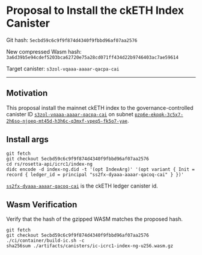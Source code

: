 # Proposal to Install the ckETH Index Canister

Git hash: `5ecbd59c6c9f9f874d4340f9fbbd96af07aa2576`

New compressed Wasm hash: `3a6d39b5e94cdef5203bca62720e75a28cd071ff434d22b9746403ac7ae59614`

Target canister: `s3zol-vqaaa-aaaar-qacpa-cai`

---

## Motivation

This proposal install the mainnet ckETH index to the governance-controlled canister ID [`s3zol-vqaaa-aaaar-qacpa-cai`](https://dashboard.internetcomputer.org/canister/s3zol-vqaaa-aaaar-qacpa-cai) on subnet [`pzp6e-ekpqk-3c5x7-2h6so-njoeq-mt45d-h3h6c-q3mxf-vpeq5-fk5o7-yae`](https://dashboard.internetcomputer.org/subnet/pzp6e-ekpqk-3c5x7-2h6so-njoeq-mt45d-h3h6c-q3mxf-vpeq5-fk5o7-yae).

## Install args

```
git fetch
git checkout 5ecbd59c6c9f9f874d4340f9fbbd96af07aa2576
cd rs/rosetta-api/icrc1/index-ng
didc encode -d index-ng.did -t '(opt IndexArg)' '(opt variant { Init = record { ledger_id = principal "ss2fx-dyaaa-aaaar-qacoq-cai" } })'
```

[`ss2fx-dyaaa-aaaar-qacoq-cai`](https://dashboard.internetcomputer.org/canister/ss2fx-dyaaa-aaaar-qacoq-cai) is the ckETH ledger canister id.


## Wasm Verification

Verify that the hash of the gzipped WASM matches the proposed hash.

```
git fetch
git checkout 5ecbd59c6c9f9f874d4340f9fbbd96af07aa2576
./ci/container/build-ic.sh -c
sha256sum ./artifacts/canisters/ic-icrc1-index-ng-u256.wasm.gz
```

